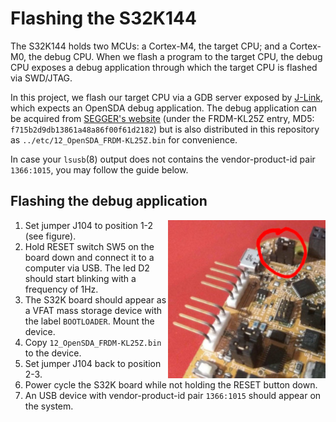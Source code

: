 # Flashing the S32K144

The S32K144 holds two MCUs: a Cortex-M4, the target CPU; and a Cortex-M0, the debug CPU.
When we flash a program to the target CPU, the debug CPU exposes a debug application through which the target CPU is flashed via SWD/JTAG.

In this project, we flash our target CPU via a GDB server exposed by [J-Link](https://www.segger.com/downloads/jlink), which expects an OpenSDA debug application.
The debug application can be acquired from [SEGGER's website](https://www.segger.com/downloads/jlink#JLinkOpenSDABoardSpecificFirmwares) (under the FRDM-KL25Z entry, MD5: `f715b2d9db13861a48a86f00f61d2182`) but is also distributed in this repository as `../etc/12_OpenSDA_FRDM-KL25Z.bin` for convenience.

In case your `lsusb`(8) output does not contains the vendor-product-id pair `1366:1015`, you may follow the guide below.

## Flashing the debug application

<img align="right" style="height: 50%; width: 50%" src="J104-pos1-2.jpg">

1. Set jumper J104 to position 1-2 (see figure).
2. Hold RESET switch SW5 on the board down and connect it to a computer via USB.
   The led D2 should start blinking with a frequency of 1Hz.
3. The S32K board should appear as a VFAT mass storage device with the label `BOOTLOADER`.
   Mount the device.
4. Copy `12_OpenSDA_FRDM-KL25Z.bin` to the device.
5. Set jumper J104 back to position 2-3.
6. Power cycle the S32K board while not holding the RESET button down.
7. An USB device with vendor-product-id pair `1366:1015` should appear on the system.

